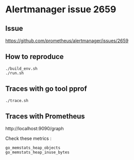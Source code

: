 # Alertmanager issue 2659

## Issue

https://github.com/prometheus/alertmanager/issues/2659

## How to reproduce

```
./build_env.sh
./run.sh
```

## Traces with go tool pprof

```
./trace.sh
```

## Traces with Prometheus

http://localhost:9090/graph

Check these metrics :

```
go_memstats_heap_objects
go_memstats_heap_inuse_bytes
```
